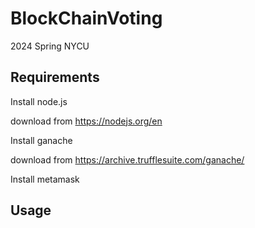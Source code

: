 # BlockChainVoting
2024 Spring NYCU

## Requirements
Install node.js

download from https://nodejs.org/en

Install ganache

download from https://archive.trufflesuite.com/ganache/

Install metamask



## Usage


